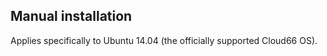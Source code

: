 <!-- usedin: [ _rails/Tutorials/1985-09-26-postgis-installation.md] -->


## Manual installation

Applies specifically to Ubuntu 14.04 (the officially supported Cloud66 OS).

